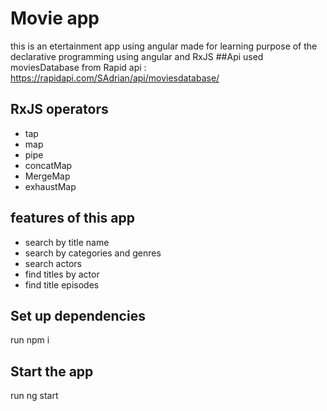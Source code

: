 # Movie app
this is an etertainment app using angular made for learning purpose of the declarative programming using angular and RxJS
##Api used
moviesDatabase from Rapid api : https://rapidapi.com/SAdrian/api/moviesdatabase/
## RxJS operators
- tap
- map
- pipe
- concatMap
- MergeMap
- exhaustMap
## features of this app
- search by title name
- search by categories and genres
- search actors
- find titles by actor
- find title episodes
## Set up dependencies
run npm i
## Start the app
run ng start 






